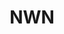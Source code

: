 ---
facebook: https://facebook.com/NWNCorporation
linkedin: https://linkedin.com/company/nwncorporation
logohandle: nwnit
sort: nwn
title: NWN
twitter: https://x.com/NWNCorporation
website: https://www.nwnit.com/
youtube: https://youtube.com/user/NWNitCorporation
---